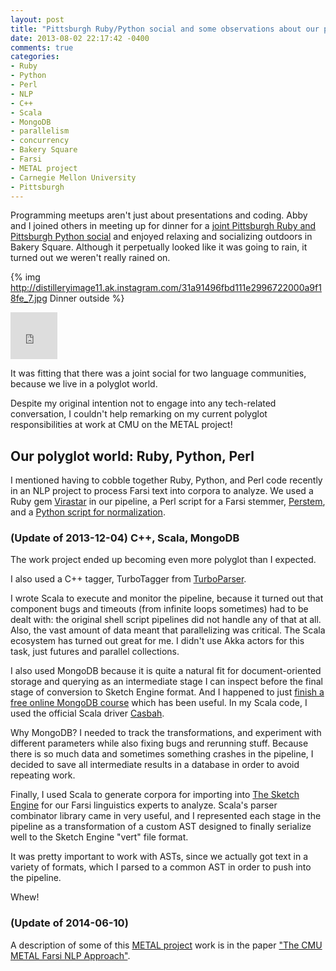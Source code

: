```yaml
---
layout: post
title: "Pittsburgh Ruby/Python social and some observations about our polyglot world"
date: 2013-08-02 22:17:42 -0400
comments: true
categories: 
- Ruby
- Python
- Perl
- NLP
- C++
- Scala
- MongoDB
- parallelism
- concurrency
- Bakery Square
- Farsi
- METAL project
- Carnegie Mellon University
- Pittsburgh
---
```

Programming meetups aren't just about presentations and coding. Abby and I joined others in meeting up for dinner for a [joint Pittsburgh Ruby and Pittsburgh Python social](http://www.meetup.com/pittsburgh-ruby/events/120201652/) and enjoyed relaxing and socializing outdoors in Bakery Square. Although it perpetually looked like it was going to rain, it turned out we weren't really rained on.

<!-- http://instagram.com/p/ch8quus4Kb/ -->

{% img http://distilleryimage11.ak.instagram.com/31a91496fbd111e2996722000a9f18fe_7.jpg Dinner outside %}

<!-- https://secure.flickr.com/photos/carolnichols/9425969330/ -->

<iframe src="https://www.flickr.com/photos/carolnichols/9425969330/player/" width="75" height="75" frameborder="0" allowfullscreen webkitallowfullscreen mozallowfullscreen oallowfullscreen msallowfullscreen></iframe>

It was fitting that there was a joint social for two language communities, because we live in a polyglot world.

Despite my original intention not to engage into any tech-related conversation, I couldn't help remarking on my current polyglot responsibilities at work at CMU on the METAL project!

<!--more-->

## Our polyglot world: Ruby, Python, Perl

I mentioned having to cobble together Ruby, Python, and Perl code recently in an NLP project to process Farsi text into corpora to analyze. We used a Ruby gem [Virastar](https://github.com/aziz/virastar) in our pipeline, a Perl script for a Farsi stemmer, [Perstem](http://perstem.sourceforge.net/), and a [Python script for normalization](https://github.com/wfeely/farsiNLPTools).

### (Update of 2013-12-04) C++, Scala, MongoDB

The work project ended up becoming even more polyglot than I expected.

I also used a C++ tagger, TurboTagger from [TurboParser](http://www.ark.cs.cmu.edu/TurboParser/).

I wrote Scala to execute and monitor the pipeline, because it turned out that component bugs and timeouts (from infinite loops sometimes) had to be dealt with: the original shell script pipelines did not handle any of that at all. Also, the vast amount of data meant that parallelizing was critical. The Scala ecosystem has  turned out great for me. I didn't use Akka actors for this task, just futures and parallel collections.

I also used MongoDB because it is quite a natural fit for document-oriented storage and querying as an intermediate stage I can inspect before the final stage of conversion to Sketch Engine format. And I happened to just [finish a free online MongoDB course](/blog/2013/12/04/mongodb-free-online-course-a-review/) which has been useful. In my Scala code, I used the official Scala driver [Casbah](https://github.com/mongodb/casbah).

Why MongoDB? I needed to track the transformations, and experiment with different parameters while also fixing bugs and rerunning stuff. Because there is so much data and sometimes something crashes in the pipeline, I decided to save all intermediate results in a database in order to avoid repeating work.

Finally, I used Scala to generate corpora for importing into [The Sketch Engine](http://www.sketchengine.co.uk/) for our Farsi linguistics experts to analyze. Scala's parser combinator library came in very useful, and I represented each stage in the pipeline as a transformation of a custom AST designed to finally serialize well to the Sketch Engine "vert" file format.

It was pretty important to work with ASTs, since we actually got text in a variety of formats, which I parsed to a common AST in order to push into the pipeline.

Whew!

### (Update of 2014-06-10)

A description of some of this [METAL project](http://springfield.metaphor.cs.cmu.edu:8080/MetaphorViz/About.html) work is in the paper ["The CMU METAL Farsi NLP Approach"](http://www.lrec-conf.org/proceedings/lrec2014/pdf/596_Paper.pdf).
